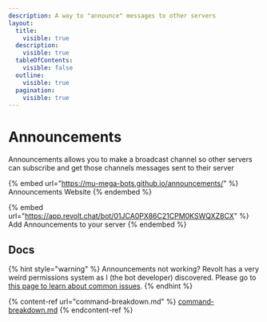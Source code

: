 ```yaml
---
description: A way to "announce" messages to other servers
layout:
  title:
    visible: true
  description:
    visible: true
  tableOfContents:
    visible: false
  outline:
    visible: true
  pagination:
    visible: true
---
```


# Announcements

Announcements allows you to make a broadcast channel so other servers can subscribe and get those channels messages sent to their server

{% embed url="https://mu-mega-bots.github.io/announcements/" %}
Announcements Website
{% endembed %}

{% embed url="https://app.revolt.chat/bot/01JCA0PX86C21CPM0KSWQXZ8CX" %}
Add Announcements to your server
{% endembed %}

## Docs

{% hint style="warning" %}
Announcements not working? Revolt has a very weird permissions system as I (the bot developer) discovered. Please go to [this page to learn about common issues](common-issues-and-fixes.md).
{% endhint %}

{% content-ref url="command-breakdown.md" %}
[command-breakdown.md](command-breakdown.md)
{% endcontent-ref %}
